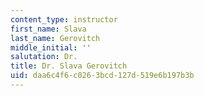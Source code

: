 ```yaml
---
content_type: instructor
first_name: Slava
last_name: Gerovitch
middle_initial: ''
salutation: Dr.
title: Dr. Slava Gerovitch
uid: daa6c4f6-c026-3bcd-127d-519e6b197b3b
---
```

